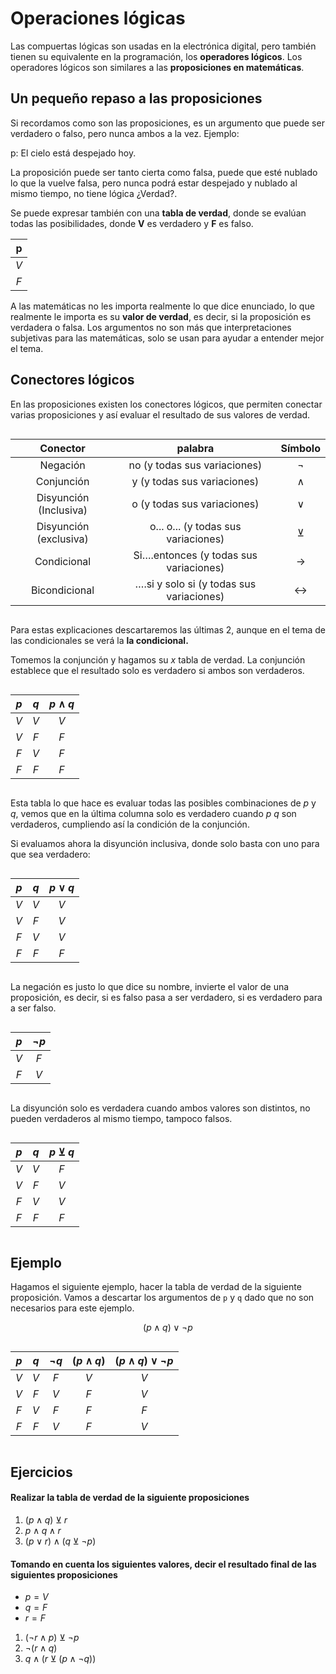 # Operaciones lógicas

Las compuertas lógicas son usadas en la electrónica digital, pero también tienen su equivalente en la programación, los **operadores lógicos**. Los operadores lógicos son similares a las **proposiciones en matemáticas**.

## Un pequeño repaso a las proposiciones

Si recordamos como son las proposiciones, es un argumento que puede ser verdadero o falso, pero nunca ambos a la vez. Ejemplo:

p: El cielo está despejado hoy.

La proposición puede ser tanto cierta como falsa, puede que esté nublado lo que la vuelve falsa, pero nunca podrá estar despejado y nublado al mismo tiempo, no tiene lógica ¿Verdad?.

Se puede expresar también con una **tabla de verdad**, donde se evalúan todas las posibilidades, donde **V** es verdadero y **F** es falso.

|   p   |
| :---: |
|  $V$  |
|  $F$  |

A las matemáticas no les importa realmente lo que dice enunciado, lo que realmente le importa es su **valor de verdad**, es decir, si la proposición es verdadera o falsa. Los argumentos no son más que interpretaciones subjetivas para las matemáticas, solo se usan para ayudar a entender mejor el tema.

## Conectores lógicos

En las proposiciones existen los conectores lógicos, que permiten conectar varias proposiciones y así evaluar el resultado de sus valores de verdad.

<div style="display: flex; justify-content: center;">

|        Conector        |                 palabra                  |      Símbolo      |
| :--------------------: | :--------------------------------------: | :---------------: |
|        Negación        |       no (y todas sus variaciones)       |      $\lnot$      |
|       Conjunción       |       y (y todas sus variaciones)        |     $\wedge$      |
| Disyunción (Inclusiva) |       o (y todas sus variaciones)        |      $\lor$       |
| Disyunción (exclusiva) |   o... o... (y todas sus variaciones)    |     $\veebar$     |
|      Condicional       |  Si….entonces (y todas sus variaciones)  |   $\rightarrow$   |
|     Bicondicional      | ….si y solo si (y todas sus variaciones) | $\leftrightarrow$ |

</div>

Para estas explicaciones descartaremos las últimas 2, aunque en el tema de las condicionales se verá la **la condicional.**

Tomemos la conjunción y hagamos su $x$ tabla de verdad. La conjunción establece que el resultado solo es verdadero si ambos son verdaderos. 

<div style="display: flex; justify-content: center;">

|  $p$  |  $q$  | $p \wedge q$ |
| :---: | :---: | :----------: |
|  $V$  |  $V$  |     $V$      |
|  $V$  |  $F$  |     $F$      |
|  $F$  |  $V$  |     $F$      |
|  $F$  |  $F$  |     $F$      |

</div>

Esta tabla lo que hace es evaluar todas las posibles combinaciones de $p$ y $q$, vemos que en la última columna solo es verdadero cuando $p$ $q$ son verdaderos, cumpliendo así la condición de la conjunción.

Si evaluamos ahora la disyunción inclusiva, donde solo basta con uno para que sea verdadero:

<div style="display: flex; justify-content: center;">

|  $p$  |  $q$  | $p \lor q$ |
| :---: | :---: | :--------: |
|  $V$  |  $V$  |    $V$     |
|  $V$  |  $F$  |    $V$     |
|  $F$  |  $V$  |    $V$     |
|  $F$  |  $F$  |    $F$     |

</div>

La negación es justo lo que dice su nombre, invierte el valor de una proposición, es decir, si es falso pasa a ser verdadero, si es verdadero para a ser falso.

<div style="display: flex; justify-content: center;">

|  $p$  | $\lnot p$ |
| :---: | :-------: |
|  $V$  |    $F$    |
|  $F$  |    $V$    |

</div>

La disyunción solo es verdadera cuando ambos valores son distintos, no pueden verdaderos al mismo tiempo, tampoco falsos.

<div style="display: flex; justify-content: center;">

|  $p$  |  $q$  | $p \veebar q$ |
| :---: | :---: | :-----------: |
|  $V$  |  $V$  |      $F$      |
|  $V$  |  $F$  |      $V$      |
|  $F$  |  $V$  |      $V$      |
|  $F$  |  $F$  |      $F$      |

</div>

## Ejemplo

Hagamos el siguiente ejemplo, hacer la tabla de verdad de la siguiente proposición. Vamos a descartar los argumentos de `p` y `q` dado que no son necesarios para este ejemplo.

$$ (p \wedge q) \lor \lnot p $$

<div style="display: flex; justify-content: center;">

|  $p$  |  $q$  | $\lnot q$ | $(p \wedge q)$ | $(p \wedge q) \lor \lnot p$ |
| :---: | :---: | :-------: | :------------: | :-------------------------: |
|  $V$  |  $V$  |    $F$    |      $V$       |             $V$             |
|  $V$  |  $F$  |    $V$    |      $F$       |             $V$             |
|  $F$  |  $V$  |    $F$    |      $F$       |             $F$             |
|  $F$  |  $F$  |    $V$    |      $F$       |             $V$             |


</div>

## Ejercicios

#### Realizar la tabla de verdad de la siguiente proposiciones

1. $(p \wedge q) \veebar r$
2. $p \wedge q \wedge r$
3. $(p \lor r) \wedge (q \veebar \lnot p)$

#### Tomando en cuenta los siguientes valores, decir el resultado final de las siguientes proposiciones

- $p = V$
- $q = F$
- $r = F$

1. $(\lnot r \wedge p) \veebar \lnot p$
2. $\lnot (r \wedge q)$
3. $q \wedge (r \veebar (p \wedge \lnot q))$